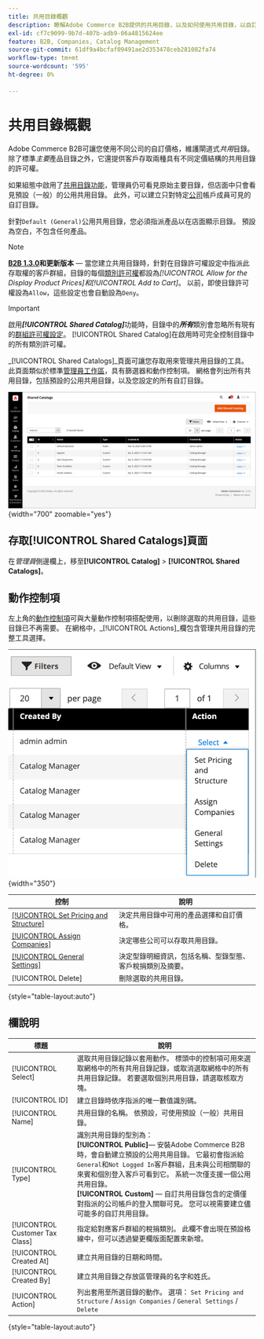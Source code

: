 ```yaml
---
title: 共用目錄概觀
description: 瞭解Adobe Commerce B2B提供的共用目錄，以及如何使用共用目錄，以自訂價格維護不同公司帳戶的閘道目錄。
exl-id: cf7c9099-9b7d-407b-adb9-06a4815624ee
feature: B2B, Companies, Catalog Management
source-git-commit: 61df9a4bcfaf09491ae2d353478ceb281082fa74
workflow-type: tm+mt
source-wordcount: '595'
ht-degree: 0%

---
```


# 共用目錄概觀

Adobe Commerce B2B可讓您使用不同公司的自訂價格，維護閘道式&#x200B;_共用_&#x200B;目錄。 除了標準&#x200B;_主要_&#x200B;產品目錄之外，它還提供客戶存取兩種具有不同定價結構的共用目錄的許可權。

如果組態中啟用了[共用目錄功能](enable-basic-features.md)，管理員仍可看見原始主要目錄，但店面中只會看見預設（一般）的公用共用目錄。 此外，可以建立只對特定[公司](account-companies.md)帳戶成員可見的自訂目錄。

針對`Default (General)`公用共用目錄，您必須指派產品以在店面顯示目錄。 預設為空白，不包含任何產品。

>[!NOTE]
>
>**[B2B 1.3.0](release-notes.md#b2b-v130)和更新版本** — 當您建立共用目錄時，針對在目錄許可權設定中指派此存取權的客戶群組，目錄的每個[類別許可權](../catalog/category-permissions.md)都設為&#x200B;_[!UICONTROL Allow for the Display Product Prices]_和_[!UICONTROL Add to Cart]_。 以前，即使目錄許可權設為`Allow`，這些設定也會自動設為`Deny`。

>[!IMPORTANT]
>
>啟用&#x200B;**_[!UICONTROL Shared Catalog]_**&#x200B;功能時，目錄中的&#x200B;**_所有_**&#x200B;類別會忽略所有現有的[群組許可權設定](../configuration-reference/catalog/catalog.md#category-permissions)。 [!UICONTROL Shared Catalog]在啟用時可完全控制目錄中的所有類別許可權。

_[!UICONTROL Shared Catalogs]_頁面可讓您存取用來管理共用目錄的工具。 此頁面類似於標準[管理員工作區](../getting-started/admin-workspace.md)，具有篩選器和動作控制項。 網格會列出所有共用目錄，包括預設的公用共用目錄，以及您設定的所有自訂目錄。

![共用目錄](./assets/shared-catalogs-grid.png){width="700" zoomable="yes"}

## 存取[!UICONTROL Shared Catalogs]頁面

在&#x200B;_管理員_&#x200B;側邊欄上，移至&#x200B;**[!UICONTROL Catalog]** > **[!UICONTROL Shared Catalogs]**。

## 動作控制項

左上角的[動作控制項](../getting-started/admin-actions-control.md)可與大量動作控制項搭配使用，以刪除選取的共用目錄，這些目錄已不再需要。 在網格中，_[!UICONTROL Actions]_欄包含管理共用目錄的完整工具選擇。

![共用目錄動作](./assets/shared-catalog-grid-action-column-controls.png){width="350"}

| 控制 | 說明 |
|------|-----------|
| [[!UICONTROL Set Pricing and Structure]](catalog-shared-pricing-structure.md) | 決定共用目錄中可用的產品選擇和自訂價格。 |
| [[!UICONTROL Assign Companies]](catalog-shared-assign-companies.md) | 決定哪些公司可以存取共用目錄。 |
| [[!UICONTROL General Settings]](catalog-shared-manage.md) | 決定型錄明細資訊，包括名稱、型錄型態、客戶稅捐類別及摘要。 |
| [!UICONTROL Delete] | 刪除選取的共用目錄。 |

{style="table-layout:auto"}

## 欄說明

| 標題 | 說明 |
|--- |--- |
| [!UICONTROL Select] | 選取共用目錄記錄以套用動作。 標頭中的控制項可用來選取網格中的所有共用目錄記錄，或取消選取網格中的所有共用目錄記錄。 若要選取個別共用目錄，請選取核取方塊。 |
| [!UICONTROL ID] | 建立目錄時依序指派的唯一數值識別碼。 |
| [!UICONTROL Name] | 共用目錄的名稱。 依預設，可使用預設（一般）共用目錄。 |
| [!UICONTROL Type] | 識別共用目錄的型別為： <br/>**[!UICONTROL Public]**— 安裝Adobe Commerce B2B時，會自動建立預設的公用共用目錄。 它最初會指派給`General`和`Not Logged In`客戶群組，且未與公司相關聯的來賓和個別登入客戶可看到它。 系統一次僅支援一個公用共用目錄。<br/>**[!UICONTROL Custom]** — 自訂共用目錄包含的定價僅對指派的公司帳戶的登入關聯可見。 您可以視需要建立儘可能多的自訂共用目錄。 |
| [!UICONTROL Customer Tax Class] | 指定給對應客戶群組的稅捐類別。 此欄不會出現在預設格線中，但可以透過變更欄版面配置來新增。 |
| [!UICONTROL Created At] | 建立共用目錄的日期和時間。 |
| [!UICONTROL Created By] | 建立共用目錄之存放區管理員的名字和姓氏。 |
| [!UICONTROL Action] | 列出套用至所選目錄的動作。 選項： `Set Pricing and Structure` / `Assign Companies` / `General Settings` / `Delete` |

{style="table-layout:auto"}
